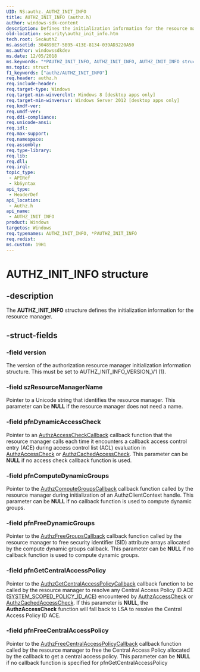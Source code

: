 ```yaml
---
UID: NS:authz._AUTHZ_INIT_INFO
title: AUTHZ_INIT_INFO (authz.h)
author: windows-sdk-content
description: Defines the initialization information for the resource manager.
old-location: security\authz_init_info.htm
tech.root: SecAuthZ
ms.assetid: 30489BE7-5B95-413E-8134-039AD3220A50
ms.author: windowssdkdev
ms.date: 12/05/2018
ms.keywords: "*PAUTHZ_INIT_INFO, AUTHZ_INIT_INFO, AUTHZ_INIT_INFO structure [Security], PAUTHZ_INIT_INFO, PAUTHZ_INIT_INFO structure pointer [Security], authz/AUTHZ_INIT_INFO, authz/PAUTHZ_INIT_INFO, security.authz_init_info"
ms.topic: struct
f1_keywords: ["authz/AUTHZ_INIT_INFO"]
req.header: authz.h
req.include-header: 
req.target-type: Windows
req.target-min-winverclnt: Windows 8 [desktop apps only]
req.target-min-winversvr: Windows Server 2012 [desktop apps only]
req.kmdf-ver: 
req.umdf-ver: 
req.ddi-compliance: 
req.unicode-ansi: 
req.idl: 
req.max-support: 
req.namespace: 
req.assembly: 
req.type-library: 
req.lib: 
req.dll: 
req.irql: 
topic_type:
 - APIRef
 - kbSyntax
api_type:
 - HeaderDef
api_location:
 - Authz.h
api_name:
 - AUTHZ_INIT_INFO
product: Windows
targetos: Windows
req.typenames: AUTHZ_INIT_INFO, *PAUTHZ_INIT_INFO
req.redist: 
ms.custom: 19H1
---
```


# AUTHZ_INIT_INFO structure


## -description


The <b>AUTHZ_INIT_INFO</b> structure defines the initialization information for the resource manager.


## -struct-fields




### -field version

The version of the authorization resource manager initialization information structure. This must be set to AUTHZ_INIT_INFO_VERSION_V1 (1).


### -field szResourceManagerName

Pointer to a Unicode string that identifies the resource manager. This parameter can be <b>NULL</b> if the resource manager does not need a name.


### -field pfnDynamicAccessCheck

Pointer to an <a href="https://docs.microsoft.com/windows/desktop/SecAuthZ/authzaccesscheckcallback">AuthzAccessCheckCallback</a> callback function that the resource manager calls each time it encounters a callback access control entry (ACE) during access control list (ACL) evaluation in <a href="https://docs.microsoft.com/windows/desktop/api/authz/nf-authz-authzaccesscheck">AuthzAccessCheck</a> or <a href="https://docs.microsoft.com/windows/desktop/api/authz/nf-authz-authzcachedaccesscheck">AuthzCachedAccessCheck</a>. This parameter can be <b>NULL</b> if no access check callback function is used. 



### -field pfnComputeDynamicGroups

Pointer to the <a href="https://docs.microsoft.com/windows/desktop/SecAuthZ/authzcomputegroupscallback">AuthzComputeGroupsCallback</a> callback function called by the resource manager during initialization of an AuthzClientContext handle. This parameter can be <b>NULL</b> if no callback function is used to compute dynamic groups.


### -field pfnFreeDynamicGroups

Pointer to the <a href="https://docs.microsoft.com/windows/desktop/SecAuthZ/authzfreegroupscallback">AuthzFreeGroupsCallback</a> callback function called by the resource manager to free security identifier (SID) attribute arrays allocated by the compute dynamic groups callback. This parameter can be <b>NULL</b> if no callback function is used to compute dynamic groups.


### -field pfnGetCentralAccessPolicy

Pointer to the <a href="https://docs.microsoft.com/windows/desktop/SecAuthZ/authzgetcentralaccesspolicycallback-">AuthzGetCentralAccessPolicyCallback</a> callback function to be called by the resource manager to resolve any Central Access Policy ID ACE (<a href="https://docs.microsoft.com/windows/desktop/api/winnt/ns-winnt-_system_scoped_policy_id_ace">SYSTEM_SCOPED_POLICY_ID_ACE</a>) encountered by <a href="https://docs.microsoft.com/windows/desktop/api/authz/nf-authz-authzaccesscheck">AuthzAccessCheck</a> or <a href="https://docs.microsoft.com/windows/desktop/api/authz/nf-authz-authzcachedaccesscheck">AuthzCachedAccessCheck</a>. If this parameter is <b>NULL</b>, the <b>AuthzAccessCheck</b> function will fall back to LSA to resolve the Central Access Policy ID ACE.


### -field pfnFreeCentralAccessPolicy

Pointer to the <a href="https://docs.microsoft.com/windows/desktop/SecAuthZ/authzfreecentralaccesspolicycallback">AuthzFreeCentralAccessPolicyCallback</a> callback function called by the resource manager to free the Central Access Policy allocated by the callback to get a central access policy. This parameter can be <b>NULL</b> if no callback function is specified for pfnGetCentralAccessPolicy

